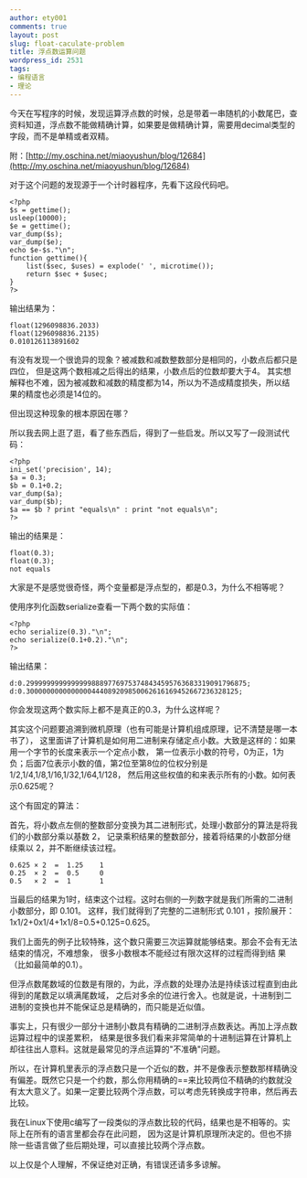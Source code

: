 ```yaml
---
author: ety001
comments: true
layout: post
slug: float-caculate-problem
title: 浮点数运算问题
wordpress_id: 2531
tags:
- 编程语言
- 理论
---
```


今天在写程序的时候，发现运算浮点数的时候，总是带着一串随机的小数尾巴，查资料知道，浮点数不能做精确计算，如果要是做精确计算，需要用decimal类型的字段，而不是单精或者双精。

附：[http://my.oschina.net/miaoyushun/blog/12684](http://my.oschina.net/miaoyushun/blog/12684)


对于这个问题的发现源于一个计时器程序，先看下这段代码吧。

```
<?php
$s = gettime();
usleep(10000);
$e = gettime();
var_dump($s);
var_dump($e);
echo $e-$s."\n";
function gettime(){
    list($sec, $uses) = explode(' ', microtime());
    return $sec + $usec;
}
?>
```

输出结果为：

```
float(1296098836.2033)
float(1296098836.2135)
0.010126113891602
```

有没有发现一个很诡异的现象？被减数和减数整数部分是相同的，小数点后都只是四位，
但是这两个数相减之后得出的结果，小数点后的位数却要大于4。
其实想解释也不难，因为被减数和减数的精度都为14，所以为不造成精度损失，所以结果的精度也必须是14位的。

但出现这种现象的根本原因在哪？

所以我去网上逛了逛，看了些东西后，得到了一些启发。所以又写了一段测试代码：

```
<?php
ini_set('precision', 14);
$a = 0.3;
$b = 0.1+0.2;
var_dump($a);
var_dump($b);
$a == $b ? print "equals\n" : print "not equals\n";
?>
```

输出的结果是：

```
float(0.3);
float(0.3);
not equals
```

大家是不是感觉很奇怪，两个变量都是浮点型的，都是0.3，为什么不相等呢？

使用序列化函数serialize查看一下两个数的实际值：

```
<?php
echo serialize(0.3)."\n";
echo serialize(0.1+0.2)."\n";
?>
```

输出结果：

```
d:0.299999999999999988897769753748434595763683319091796875;
d:0.3000000000000000444089209850062616169452667236328125;
```

你会发现这两个数实际上都不是真正的0.3，为什么这样呢？

其实这个问题要追溯到微机原理（也有可能是计算机组成原理，记不清楚是哪一本书了），
这里面讲了计算机是如何用二进制来存储定点小数。大致是这样的：如果用一个字节的长度来表示一个定点小数，
第一位表示小数的符号，0为正，1为负；后面7位表示小数的值，第2位至第8位的位权分别是1/2,1/4,1/8,1/16,1/32,1/64,1/128，
然后用这些权值的和来表示所有的小数。如何表示0.625呢？

这个有固定的算法：

首先，将小数点左侧的整数部分变换为其二进制形式，处理小数部分的算法是将我们的小数部分乘以基数 2，
记录乘积结果的整数部分，接着将结果的小数部分继续乘以 2，并不断继续该过程。

```
0.625 × 2  =  1.25    1
0.25  × 2  =  0.5     0
0.5   × 2  =  1       1
```

当最后的结果为1时，结束这个过程。这时右侧的一列数字就是我们所需的二进制小数部分，即 0.101。
这样，我们就得到了完整的二进制形式 0.101 ，按阶展开：1x1/2+0x1/4+1x1/8=0.5+0.125=0.625。

我们上面先的例子比较特殊，这个数只需要三次运算就能够结束。那会不会有无法结束的情况，不难想象，
很多小数根本不能经过有限次这样的过程而得到结 果（比如最简单的0.1）。

但浮点数尾数域的位数是有限的，为此，浮点数的处理办法是持续该过程直到由此得到的尾数足以填满尾数域，
之后对多余的位进行舍入。也就是说，十进制到二进制的变换也并不能保证总是精确的，而只能是近似值。

事实上，只有很少一部分十进制小数具有精确的二进制浮点数表达。再加上浮点数运算过程中的误差累积，
结果是很多我们看来非常简单的十进制运算在计算机上却往往出人意料。这就是最常见的浮点运算的"不准确"问题。

所以，在计算机里表示的浮点数只是一个近似的数，并不是像表示整数那样精确没有偏差。既然它只是一个约数，那么你用精确的==来比较两位不精确的约数就没有太大意义了。如果一定要比较两个浮点数，可以考虑先转换成字符串，然后再去比较。

我在Linux下使用c编写了一段类似的浮点数比较的代码，结果也是不相等的。实际上在所有的语言里都会存在此问题，
因为这是计算机原理所决定的。但也不排除一些语言做了些后期处理，可以直接比较两个浮点数。


以上仅是个人理解，不保证绝对正确，有错误还请多多谅解。
